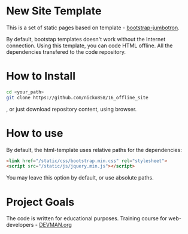 # New Site Template
This is a set of static pages based on template - [bootstrap-jumbotron](http://getbootstrap.com/examples/jumbotron/).

By default, bootstap templates doesn't work without the Internet connection. Using this template, you can code HTML offline.
All the dependencies transfered  to the code repository.

# How to Install

```bash
cd <your_path>
git clone https://github.com/nicko858/16_offline_site
```
, or just download repository content, using browser.


# How to use
By default, the html-template uses relative paths for the dependencies: 
```html
<link href="/static/css/bootstrap.min.css" rel="stylesheet">
<script src="/static/js/jquery.min.js"></script>
```
You may leave this option by default, or use absolute paths.


# Project Goals

The code is written for educational purposes. Training course for web-developers - [DEVMAN.org](https://devman.org)
